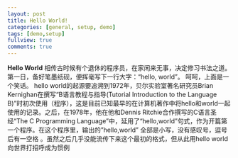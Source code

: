 ```yaml
---
layout: post
title: Hello World!
categories: [general, setup, demo]
tags: [demo,setup]
fullview: true
comments: true
---
```


**Hello World**
相传古时候有个退休的程序员，在家闲来无事，决定修习书法之道。第一日，备好笔墨纸砚，便挥毫写下一行大字：“hello, world”。 呵呵，上面是一个笑话。 hello world的起源要追溯到1972年，贝尔实验室著名研究员Brian Kernighan在撰写“B语言教程与指导(Tutorial Introduction to the Language B)”时初次使用（程序），这是目前已知最早的在计算机著作中将hello和world一起使用的记录。之后，在1978年，他在他和Dennis Ritchie合作撰写的C语言圣经“The C Programming Language”中，延用了“hello,world”句式，作为开篇第一个程序。在这个程序里，输出的”hello,world” 全部是小写，没有感叹号，逗号后有一空格 。虽然之后几乎没能流传下来这个最初的格式，但从此用hello world向世界打招呼成为惯例  




